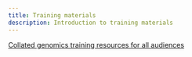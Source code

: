 ```yaml
---
title: Training materials
description: Introduction to training materials
---
```


<span class="flag-icon ms-2 shadow-sm flag-icon-ie"></span> [Collated genomics training resources for all audiences](https://nuigalwayie-my.sharepoint.com/:x:/g/personal/l_whelan18_universityofgalway_ie/EYAegYg2_Z5HnYbRENO4NjgB23AhmbszkXKySaUD1QtoJg)
